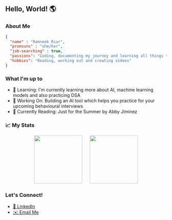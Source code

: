 ## Hello, World! 🌎

### About Me

```json
{
  "name" : "Ramneek Riar",
  "pronouns" : "she/her",
  "job-searching" : true,
  "passions": "Coding, documenting my journey and learning all things tech!",
  "hobbies": "Reading, working out and creating videos"
}
```

### What I'm up to
- 🌱 Learning: I'm currently learning more about AI, machine learning models and also practicing DSA
- 🔭 Working On: Building an AI tool which helps you practice for your upcoming behavioural interviews
- 📖 Currently Reading: Just for the Summer by Abby Jiminez

### 📈 My Stats
<div align="center">
    <img height="150" src="https://streak-stats.demolab.com?user=ramneekriar&theme=dracula"/>
    &nbsp;&nbsp;&nbsp;&nbsp;
    <img height="150" src="https://github-readme-stats.vercel.app/api/top-langs/?username=ramneekriar&layout=compact&theme=dracula"/>
</div>


### Let's Connect!
- [🔗 LinkedIn](https://www.linkedin.com/in/ramneekriar)
- [✉️ Email Me](mailto:toramneekriar@gmail.com)
